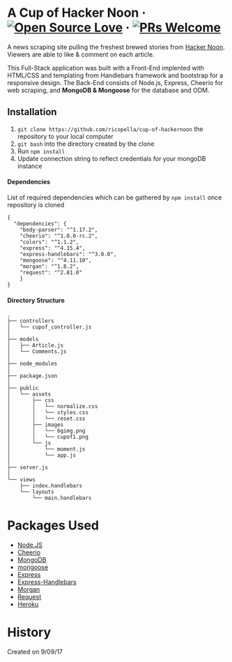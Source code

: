 # A Cup of Hacker Noon &middot; [![Open Source Love](https://badges.frapsoft.com/os/mit/mit.svg?v=102)](https://github.com/ellerbrock/open-source-badge/) &middot; [![PRs Welcome](https://img.shields.io/badge/PRs-welcome-brightgreen.svg?style=flat-square)](http://makeapullrequest.com)

A news scraping site pulling the freshest brewed stories from [Hacker Noon](https://hackernoon.com/latest). Viewers are able to like & comment on each article.

This Full-Stack application was built with a Front-End implented with HTML/CSS and templating from Handlebars framework and bootstrap for a responsive design. The Back-End consists of Node.js, Express, Cheerio for web scraping, and **MongoDB & Mongoose** for the database and ODM.

## Installation

1. `git clone https://github.com/ricopella/cup-of-hackernoon` the repository to your local computer
2. `git bash` into the directory created by the clone
3. Run `npm install`
5. Update connection string to reflect credentials for your mongoDB instance

#### Dependencies

List of required dependencies which can be gathered by `npm install` once repository is cloned

```
{
  "dependencies": {
    "body-parser": "^1.17.2",
    "cheerio": "^1.0.0-rc.2",
    "colors": "^1.1.2",
    "express": "^4.15.4",
    "express-handlebars": "^3.0.0",
    "mongoose": "^4.11.10",
    "morgan": "^1.8.2",
    "request": "^2.81.0"
    }
}
```

#### Directory Structure

```
.
├── controllers
│   └── cupof_controller.js
│
├── models
│   ├── Article.js
│   └── Comments.js
│ 
├── node_modules
│ 
├── package.json
│
├── public
│   └── assets
│       ├── css
│       │   └── normalize.css
│       │   └── styles.css
│       │   └── reset.css
│       ├── images
│       │   └── bgimg.png
│       │   └── cupof1.png
│       └── js
│           └── moment.js
│           └── app.js
│
├── server.js
│
└── views
    ├── index.handlebars
    └── layouts
        └── main.handlebars
```

# Packages Used

* [Node.JS](https://www.npmjs.com/)
* [Cheerio](https://www.npmjs.com/package/cheerio)
* [MongoDB](https://www.npmjs.com/package/mongodb)
* [mongoose](https://www.npmjs.com/package/mongoose)
* [Express](https://www.npmjs.com/package/express)
* [Express-Handlebars](https://www.npmjs.com/package/express-handlebars)
* [Morgan](https://www.npmjs.com/package/morgan)
* [Request](https://www.npmjs.com/package/request)
* [Heroku](https://www.npmjs.com/package/heroku)

# History

Created on 9/09/17
